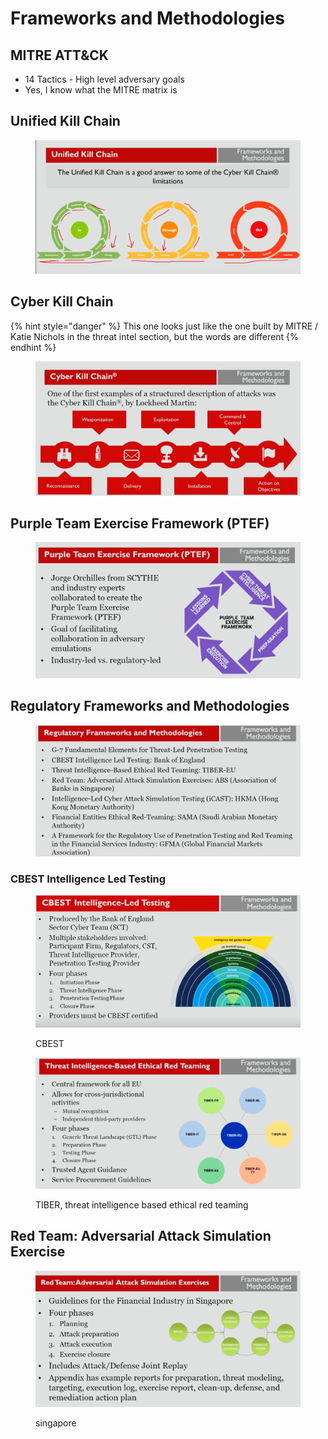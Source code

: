# Frameworks and Methodologies

## MITRE ATT\&CK

* 14 Tactics - High level adversary goals
* Yes, I know what the MITRE matrix is

## Unified Kill Chain

<figure><img src="../../.gitbook/assets/image (1) (1) (1) (1).png" alt=""><figcaption></figcaption></figure>

## Cyber Kill Chain

{% hint style="danger" %}
This one looks just like the one built by MITRE / Katie Nichols in the threat intel section, but the words are different
{% endhint %}

<figure><img src="../../.gitbook/assets/image (2) (1) (1) (1).png" alt=""><figcaption></figcaption></figure>

## Purple Team Exercise Framework (PTEF)

<figure><img src="../../.gitbook/assets/image (3) (1) (1) (1).png" alt=""><figcaption></figcaption></figure>

## Regulatory Frameworks and Methodologies

<figure><img src="../../.gitbook/assets/image (4) (1) (1).png" alt=""><figcaption></figcaption></figure>

### CBEST Intelligence Led Testing

<figure><img src="../../.gitbook/assets/image (5) (1) (1).png" alt=""><figcaption><p>CBEST</p></figcaption></figure>

<figure><img src="../../.gitbook/assets/image (6) (1).png" alt=""><figcaption><p>TIBER, threat intelligence based ethical red teaming</p></figcaption></figure>

## Red Team: Adversarial Attack Simulation Exercise

<figure><img src="../../.gitbook/assets/image (7) (1).png" alt=""><figcaption><p>singapore</p></figcaption></figure>

